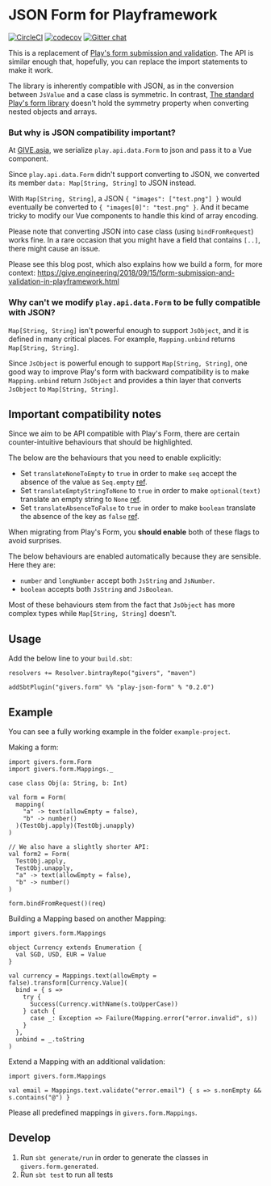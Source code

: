 JSON Form for Playframework
============================

[![CircleCI](https://circleci.com/gh/GIVESocialMovement/play-json-form/tree/master.svg?style=shield)](https://circleci.com/gh/GIVESocialMovement/play-json-form/tree/master)
[![codecov](https://codecov.io/gh/GIVESocialMovement/play-json-form/branch/master/graph/badge.svg)](https://codecov.io/gh/GIVESocialMovement/play-json-form)
[![Gitter chat](https://badges.gitter.im/GIVE-asia/gitter.png)](https://gitter.im/GIVE-asia/Lobby)

This is a replacement of [Play's form submission and validation](https://www.playframework.com/documentation/2.6.x/ScalaForms).
The API is similar enough that, hopefully, you can replace the import statements to make it work.

The library is inherently compatible with JSON, as in the conversion between `JsValue` and a case class is symmetric.
In contrast, [The standard Play's form library](https://www.playframework.com/documentation/2.6.x/ScalaForms) doesn't hold the symmetry property when converting nested objects and arrays.


### But why is JSON compatibility important?

At [GIVE.asia](https://give.asia), we serialize `play.api.data.Form` to json and pass it to a Vue component.

Since `play.api.data.Form` didn't support converting to JSON, we converted its member `data: Map[String, String]` to JSON instead.

With `Map[String, String]`, a JSON `{ "images": ["test.png"] }` would eventually be converted to `{ "images[0]": "test.png" }`.
And it became tricky to modify our Vue components to handle this kind of array encoding.

Please note that converting JSON into case class (using `bindFromRequest`) works fine.
In a rare occasion that you might have a field that contains `[..]`, there might cause an issue.

Please see this blog post, which also explains how we build a form, for more context: https://give.engineering/2018/09/15/form-submission-and-validation-in-playframework.html


### Why can't we modify `play.api.data.Form` to be fully compatible with JSON?

`Map[String, String]` isn't powerful enough to support `JsObject`, and it is defined in many critical places.
For example, `Mapping.unbind` returns `Map[String, String]`.

Since `JsObject` is powerful enough to support `Map[String, String]`, one good way to improve Play's form with
backward compatibility is to make `Mapping.unbind` return `JsObject` and provides a thin layer that converts
`JsObject` to `Map[String, String]`.


Important compatibility notes
------------------------------

Since we aim to be API compatible with Play's Form, there are certain counter-intuitive behaviours that should be highlighted.

The below are the behaviours that you need to enable explicitly:

* Set `translateNoneToEmpty` to `true` in order to make `seq` accept the absence of the value as `Seq.empty` [ref](https://github.com/playframework/playframework/blob/4021237f91b0e2fd488a07a845e7c19ada5d1be7/framework/src/play/src/main/scala/play/api/data/Form.scala#L683).
* Set `translateEmptyStringToNone` to `true` in order to make `optional(text)` translate an empty string to `None` [ref](https://github.com/playframework/playframework/blob/4021237f91b0e2fd488a07a845e7c19ada5d1be7/framework/src/play/src/main/scala/play/api/data/Form.scala#L813).
* Set `translateAbsenceToFalse` to `true` in order to make `boolean` translate the absence of the key as `false` [ref](https://github.com/playframework/playframework/blob/4021237f91b0e2fd488a07a845e7c19ada5d1be7/framework/src/play/src/main/scala/play/api/data/format/Format.scala#L181).

When migrating from Play's Form, you __should enable__ both of these flags to avoid surprises.

The below behaviours are enabled automatically because they are sensible. Here they are:

* `number` and `longNumber` accept both `JsString` and `JsNumber`.
* `boolean` accepts both `JsString` and `JsBoolean`.

Most of these behaviours stem from the fact that `JsObject` has more complex types while `Map[String, String]` doesn't.


Usage
------

Add the below line to your `build.sbt`:

```
resolvers += Resolver.bintrayRepo("givers", "maven")

addSbtPlugin("givers.form" %% "play-json-form" % "0.2.0")
```


Example
--------

You can see a fully working example in the folder `example-project`.

Making a form:

```
import givers.form.Form
import givers.form.Mappings._

case class Obj(a: String, b: Int)

val form = Form(
  mapping(
    "a" -> text(allowEmpty = false),
    "b" -> number()
  )(TestObj.apply)(TestObj.unapply)
)

// We also have a slightly shorter API:
val form2 = Form(
  TestObj.apply,
  TestObj.unapply,
  "a" -> text(allowEmpty = false),
  "b" -> number()
)

form.bindFromRequest()(req)
```

Building a Mapping based on another Mapping:

```
import givers.form.Mappings

object Currency extends Enumeration {
  val SGD, USD, EUR = Value
}

val currency = Mappings.text(allowEmpty = false).transform[Currency.Value](
  bind = { s =>
    try {
      Success(Currency.withName(s.toUpperCase))
    } catch {
      case _: Exception => Failure(Mapping.error("error.invalid", s))
    }
  },
  unbind = _.toString
)
```


Extend a Mapping with an additional validation:

```
import givers.form.Mappings

val email = Mappings.text.validate("error.email") { s => s.nonEmpty && s.contains("@") }
```

Please all predefined mappings in `givers.form.Mappings`.


Develop
--------

1. Run `sbt generate/run` in order to generate the classes in `givers.form.generated`.
2. Run `sbt test` to run all tests
